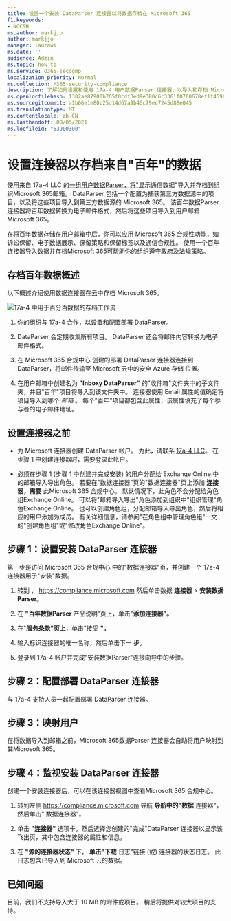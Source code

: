 ```yaml
---
title: 设置一个安装 DataParser 连接器以将数据存档在 Microsoft 365
f1.keywords:
- NOCSH
ms.author: markjjo
author: markjjo
manager: laurawi
ms.date: ''
audience: Admin
ms.topic: how-to
ms.service: O365-seccomp
localization_priority: Normal
ms.collection: M365-security-compliance
description: 了解如何设置和使用 17a-4 用户数据Parser 连接器，以导入和存档 Microsoft 365。
ms.openlocfilehash: 1302ae87900b765f0cdf3ed9e380c6c3361f0760678ef1f459827374a4be00e4
ms.sourcegitcommit: a1b66e1e80c25d14d67a9b46c79ec7245d88e045
ms.translationtype: MT
ms.contentlocale: zh-CN
ms.lasthandoff: 08/05/2021
ms.locfileid: "53900300"
---
```

# <a name="set-up-a-connector-to-archive-data-from-symphony"></a>设置连接器以存档来自"百年"的数据

使用来自 17a-4 LLC 的[一组用户数据Parser，将"](https://www.17a-4.com/Symphony-dataparser/)显示通信数据"导入并存档到组织Microsoft 365邮箱。 DataParser 包括一个配置为捕获第三方数据源中的项目，以及将这些项目导入到第三方数据源的 Microsoft 365。 该百年数据Parser 连接器将百年数据转换为电子邮件格式，然后将这些项目导入到用户邮箱Microsoft 365。

在将百年数据存储在用户邮箱中后，你可以应用 Microsoft 365 合规性功能，如诉讼保留、电子数据展示、保留策略和保留标签以及通信合规性。 使用一个百年连接器导入数据并存档Microsoft 365可帮助你的组织遵守政府及法规策略。

## <a name="overview-of-archiving-symphony-data"></a>存档百年数据概述

以下概述介绍使用数据连接器在云中存档 Microsoft 365。

![17a-4 中用于百分百数据的存档工作流](../media/SymphonyDataParserConnectorWorkflow.png)

1. 你的组织与 17a-4 合作，以设置和配置部署 DataParser。

2. DataParser 会定期收集所有项目。 DataParser 还会将邮件内容转换为电子邮件格式。

3. 在 Microsoft 365 合规中心 创建的部署 DataParser 连接器连接到 DataParser，将邮件传输至 Microsoft 云中的安全 Azure 存储 位置。

4. 在用户邮箱中创建名为 **"Inboxy DataParser"** 的"收件箱"文件夹中的子文件夹，并且"百年"项目将导入到该文件夹中。 连接器使用 Email 属性的值确定将项目导入到哪个 *邮箱* 。 每个"百年"项目都包含此属性，该属性填充了每个参与者的电子邮件地址。

## <a name="before-you-set-up-a-connector"></a>设置连接器之前

- 为 Microsoft 连接器创建 DataParser 帐户。 为此，请联系 [17a-4 LLC](https://www.17a-4.com/contact/)。 在步骤 1 中创建连接器时，需要登录此帐户。

- 必须在步骤 1 (步骤 1 中创建并完成安装) 的用户分配给 Exchange Online 中的邮箱导入导出角色。 若要在"数据连接器"页的"数据连接器"页上添加 **连接器，需要** 此Microsoft 365 合规中心。 默认情况下，此角色不会分配给角色组Exchange Online。 可以将"邮箱导入导出"角色添加到组织中"组织管理"角色Exchange Online。 也可以创建角色组，分配邮箱导入导出角色，然后将相应的用户添加为成员。 有关详细信息，请参阅"在角色[](/Exchange/permissions-exo/role-groups#create-role-groups)组中管理角色组[](/Exchange/permissions-exo/role-groups#modify-role-groups)"一文的"创建角色组"或"修改角色Exchange Online"。

## <a name="step-1-set-up-a-symphony-dataparser-connector"></a>步骤 1：设置安装 DataParser 连接器

第一步是访问 Microsoft 365 合规中心 中的"数据连接器"页，并创建一个 17a-4 连接器用于"安装"数据。

1. 转到 ， <https://compliance.microsoft.com> 然后单击数据 **连接器**  >  **安装数据Parser**。

2. 在 **"百年数据Parser** 产品说明"页上，单击"**添加连接器"。**

3. 在"**服务条款"页上**，单击"接受 **"。**

4. 输入标识连接器的唯一名称，然后单击下一 **步**。

5. 登录到 17a-4 帐户并完成"安装数据Parser"连接向导中的步骤。

## <a name="step-2-configure-the-symphony-dataparser-connector"></a>步骤 2：配置部署 DataParser 连接器

与 17a-4 支持人员一起配置部署 DataParser 连接器。

## <a name="step-3-map-users"></a>步骤 3：映射用户

在将数据导入到邮箱之前，Microsoft 365数据Parser 连接器会自动将用户映射到其Microsoft 365。

## <a name="step-4-monitor-the-symphony-dataparser-connector"></a>步骤 4：监视安装 DataParser 连接器

创建一个安装连接器后，可以在该连接器视图中查看Microsoft 365 合规中心。

1. 转到左侧 <https://compliance.microsoft.com> 导航 **导航中的"数据** 连接器"，然后单击" 数据连接器"。

2. 单击 **"连接器"** 选项卡，然后选择您创建的"完成"DataParser 连接器以显示该飞出页，其中包含连接器的属性和信息。

3. 在 **"源的连接器状态"** 下， **单击"下载** 日志"链接 (或) 连接器的状态日志。 此日志包含已导入到 Microsoft 云的数据。

## <a name="known-issues"></a>已知问题

目前，我们不支持导入大于 10 MB 的附件或项目。 稍后将提供对较大项目的支持。
